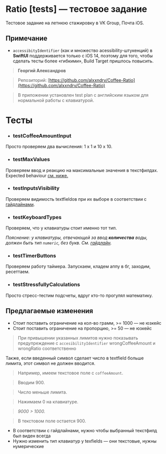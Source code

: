 # Ratio [tests] — тестовое задание

Тестовое задание на летнюю стажировку в VK Group, Почта iOS.

## Примечание

- `accessibityIdentifier` (как и множество acessibility-штукенций) в **SwiftUI** поддерживается только c iOS 14, поэтому для того, чтобы сделать тесты более «гибкими», Build Target пришлось повысить.

> **Георгий Александров**

> Репозиторий: [https://github.com/alxxndrv/Coffee-Ratio](https://github.com/alxxndrv/Coffee-Ratio)

> В приложении установлен test plan с английским языком для нормальной работы с клавиатурой.


# Тесты


- ### testCoffeeAmountInput


Просто проверяем два вычисления: 1 x 1 и 10 x 10.

- ### testMaxValues


Проверяем ввод и реакцию на максимальные значения в текстфилдах. Expected behaviour [см. ниже.](craftdocs://open?blockId=4D10E593-891D-4DED-B6F5-872275E85F22&spaceId=c876827f-6cce-f3cf-19f6-a73ad250c114)

- ### testInputsVisibility


Проверяем видимость textfieldов при их выборе в соответствии с [гайдлайнами](https://developer.apple.com/design/human-interface-guidelines/ios/user-interaction/keyboards/#:~:text=use%20the%20keyboard%20layout%20guide%20to%20make%20the%20keyboard%20feel%20like%20an%20integrated%20part%20of%20your%20interface).

- ### testKeyboardTypes


Проверяем, что у клавиатуры стоит именно тот тип.

*Пояснение: у клавиатуры, отвечающей за ввод **количества** воды, должен быть тип `numeric`, без букв. См. [гайдлайн](https://developer.apple.com/design/human-interface-guidelines/ios/user-interaction/keyboards/#:~:text=match%20the%20onscreen%20keyboard%20to%20the%20type%20of%20content%20people%20are%20editing.).*

- ### testTimerButtons


Проверяем работу таймера. Запускаем, кладем аппу в бг, заходим, ресеттаем.

- ### testStressfullyCalculations


Просто стресс-тестим подсчеты, вдруг кто-то прогулял математику.

## Предлагаемые изменения

- Стоит поставить ограничение на кол-во грамм, >= 1000 — не юзкейс
- Стоит поставить ограничение на пропорцию, >= 50 — не юзкейс


> При привышении указанных лимитов нужно показывать предупреждение с `accesibilityIdentifier` wrongCoffeeAmount и wrongRatio соответственно


Также, если введенный символ сделает число в textfield больше лимита, этот символ не должен вводится.
> Например, имеем текстовое поле с `coffeeAmount`. 

> Вводим 900. 

> Число меньше лимита. 

> Нажимаем 0 на клавиатуре.

> *9000 > 1000.*

> В текстовом поле остается 900.

- В соответствии с гайдлайнами, нужно чтобы выбранный текстфилд был виден всегда
- Нужно изменить тип клавиатур у texfields — они текстовые, нужны нумерические
